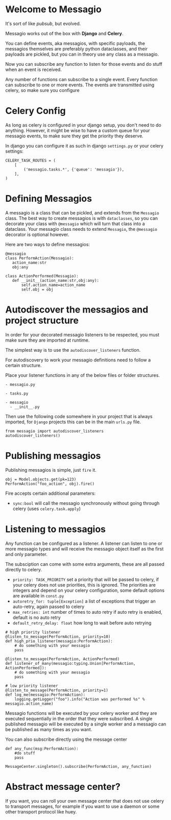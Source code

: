 # Welcome to Messagio

It's sort of like *pubsub*, but evolved.

Messagio works out of the box with **Django** and **Celery**.

You can define events, aka messagios, with specific payloads, the messagios themselves are preferably
python dataclasses, and their payloads are pickled, but you can in theory use any class as a messagio.

Now you can subscribe any function to listen for those events and do stuff when
an event is received.

Any number of functions can subscribe to a single event.
Every function can subscribe to one or more events.
The events are transmitted using celery, so make sure you configure

# Celery Config

As long as celery is configured in your django setup, you don't need to do anything.
However, it might be wise to have a custom queue for your messagio events, to make sure they get the priority they deserve.

In django you can configure it as such in django `settings.py` or your celery settings:
```python3
CELERY_TASK_ROUTES = (
    [
        ('messagio.tasks.*', {'queue': 'messagio'}),
    ],
)
```

# Defining Messagios

A messagio is a class that can be pickled, and extends from the `Messagio` class.
The best way to create messagios is with `dataclasses`, so you can decorate your class with `@messagio` which will turn that class into a dataclass.
Your messagio class needs to extend `Messagio`, the `@messagio` decorator is optional however.

Here are two ways to define messagios:
```python3
@messagio
class PerformAction(Messagio):
   action_name:str
   obj:any

class ActionPerformed(Messagio):
   def __init__(action_name:str,obj:any):
       self.action_name=action_name
       self.obj = obj

```

# Autodiscover the messagios and project structure

In order for your decorated messagio listeners to be respected, you must make sure they are imported at runtime.

The simplest way is to use the `autodiscover_listeners` function.

For autodiscovery to work your messagio definitions need to follow a certain structure.

Place your listener functions in any of the below files or folder structures.

```
- messagio.py

- tasks.py

- messagio
  - __init__.py
```

Then use the following code somewhere in your project that is always imported,
for `Django` projects this can be in the main `urls.py` file.

```python3
from messagio import autodiscover_listeners
autodiscover_listeners()
```

# Publishing messagios

Publishing messagios is simple, just `fire` it.
```python3
obj = Model.objects.get(pk=123)
PerformAction("foo_action", obj).fire()
```

Fire accepts certain additional parameters:
- `sync:bool` will call the messagio synchronously without going through celery (uses `celery.task.apply`)

# Listening to messagios

Any function can be configured as a listener.
A listener can listen to one or more messagio types and will receive the messagio object itself as the first and only parameter.

The subsciption can come with some extra arguments, these are all passed directly to celery.

- `priority: TASK_PRIORITY` set a priority that will be passed to celery, if your celery does not use priorities, this is ignored. The priorities are integers and depend on your celery configuration, some default options are available in `const.py`
- `autoretry_for: tuple[Exception]` a list of exceptions that trigger an auto-retry, again passed to celery
- `max_retries: int`  number of times to auto retry if auto retry is enabled, default is no auto retry
- `default_retry_delay: float` how long to wait before auto retrying


```python3
# high priority listener
@listen_to_message(PerformAction, priority=10)
def high_prio_listener(messagio:PerformAction):
    # do something with your messagio
    pass

@listen_to_message(PerformAction, ActionPerformed)
def listener_of_many(messagio:typing.Union[PerformAction, ActionPerformed]):
    # do something with your messagio
    pass

# low priority listener
@listen_to_message(PerformAction, priority=1)
def log_me(messagio:PerformAction):
    logging.getLogger("foo").info("Action was performed %s" % messagio.action_name)

```

Messagio functions will be executed by your celery worker and they are executed sequentially in the order that they were subscribed.
A single published messagio will be executed by a single worker and a messagio can be published as many times as you want.

You can also subscribe directly using the message center
```python3
def any_func(msg:PerformAction):
    #do stuff
    pass

MessageCenter.singleton().subscribe(PerformAction, any_function)
```

# Abstract message center?
If you want, you can roll your own message center that does not use celery to transport messages, for example if you want to use a daemon or some other transport protocol like huey.
